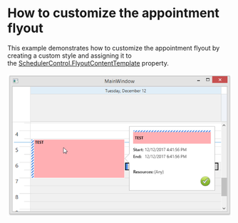 # How to customize the appointment flyout


This example demonstrates how to customize the appointment flyout by creating a custom style and assigning it to the <a href="http://help.devexpress.com/#WPF/DevExpressXpfSchedulingSchedulerControl_FlyoutContentTemplatetopic">SchedulerControl.FlyoutContentTemplate</a> property.<br><br><img src="https://raw.githubusercontent.com/DevExpress-Examples/how-to-customize-the-appointment-flyout-t584389/17.2.3+/media/d890dd76-d59e-42c5-b5d7-b9522c16ff59.png">

<br/>


